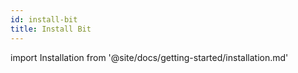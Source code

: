 ```yaml
---
id: install-bit
title: Install Bit
---
```


import Installation from '@site/docs/getting-started/installation.md'

<Installation />
